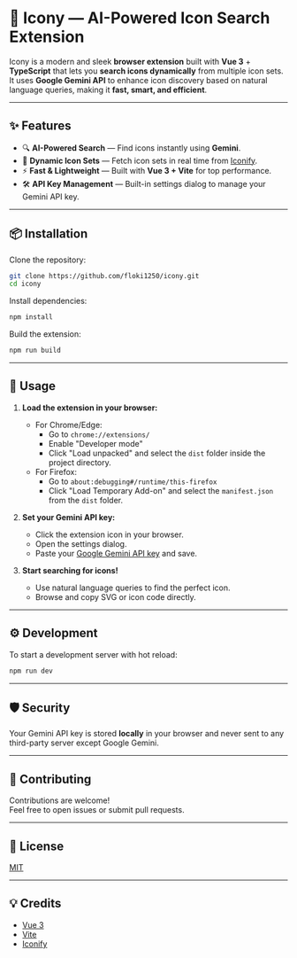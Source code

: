 # 🌟 Icony — AI-Powered Icon Search Extension

Icony is a modern and sleek **browser extension** built with **Vue 3** + **TypeScript** that lets you **search icons dynamically** from multiple icon sets.  
It uses **Google Gemini API** to enhance icon discovery based on natural language queries, making it **fast, smart, and efficient**.

---

## ✨ Features

- 🔍 **AI-Powered Search** — Find icons instantly using **Gemini**.
- 🎨 **Dynamic Icon Sets** — Fetch icon sets in real time from [Iconify](https://iconify.design/).
- ⚡ **Fast & Lightweight** — Built with **Vue 3 + Vite** for top performance.
- 🛠️ **API Key Management** — Built-in settings dialog to manage your Gemini API key.
---

## 📦 Installation

Clone the repository:

```bash
git clone https://github.com/floki1250/icony.git
cd icony
```

Install dependencies:

```bash
npm install
```

Build the extension:

```bash
npm run build
```

---

## 🧩 Usage

1. **Load the extension in your browser:**
   - For Chrome/Edge:
     - Go to `chrome://extensions/`
     - Enable "Developer mode"
     - Click "Load unpacked" and select the `dist` folder inside the project directory.
   - For Firefox:
     - Go to `about:debugging#/runtime/this-firefox`
     - Click "Load Temporary Add-on" and select the `manifest.json` from the `dist` folder.

2. **Set your Gemini API key:**
   - Click the extension icon in your browser.
   - Open the settings dialog.
   - Paste your [Google Gemini API key](https://aistudio.google.com/app/apikey) and save.

3. **Start searching for icons!**
   - Use natural language queries to find the perfect icon.
   - Browse and copy SVG or icon code directly.

---

## ⚙️ Development

To start a development server with hot reload:

```bash
npm run dev
```

---

## 🛡️ Security

Your Gemini API key is stored **locally** in your browser and never sent to any third-party server except Google Gemini.

---

## 🙌 Contributing

Contributions are welcome!  
Feel free to open issues or submit pull requests.

---

## 📄 License

[MIT](LICENSE)

---

## 💡 Credits

- [Vue 3](https://vuejs.org/)
- [Vite](https://vitejs.dev/)
- [Iconify](https://iconify.design/)
